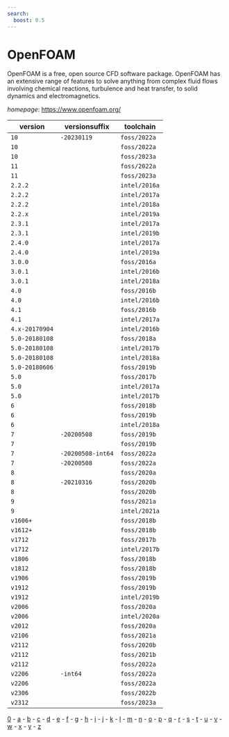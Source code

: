 ```yaml
---
search:
  boost: 0.5
---
```

# OpenFOAM

OpenFOAM is a free, open source CFD software package.  OpenFOAM has an extensive range of features to solve anything from complex fluid flows  involving chemical reactions, turbulence and heat transfer,  to solid dynamics and electromagnetics.

*homepage*: <https://www.openfoam.org/>

version | versionsuffix | toolchain
--------|---------------|----------
``10`` | ``-20230119`` | ``foss/2022a``
``10`` |  | ``foss/2022a``
``10`` |  | ``foss/2023a``
``11`` |  | ``foss/2022a``
``11`` |  | ``foss/2023a``
``2.2.2`` |  | ``intel/2016a``
``2.2.2`` |  | ``intel/2017a``
``2.2.2`` |  | ``intel/2018a``
``2.2.x`` |  | ``intel/2019a``
``2.3.1`` |  | ``intel/2017a``
``2.3.1`` |  | ``intel/2019b``
``2.4.0`` |  | ``intel/2017a``
``2.4.0`` |  | ``intel/2019a``
``3.0.0`` |  | ``foss/2016a``
``3.0.1`` |  | ``intel/2016b``
``3.0.1`` |  | ``intel/2018a``
``4.0`` |  | ``foss/2016b``
``4.0`` |  | ``intel/2016b``
``4.1`` |  | ``foss/2016b``
``4.1`` |  | ``intel/2017a``
``4.x-20170904`` |  | ``intel/2016b``
``5.0-20180108`` |  | ``foss/2018a``
``5.0-20180108`` |  | ``intel/2017b``
``5.0-20180108`` |  | ``intel/2018a``
``5.0-20180606`` |  | ``foss/2019b``
``5.0`` |  | ``foss/2017b``
``5.0`` |  | ``intel/2017a``
``5.0`` |  | ``intel/2017b``
``6`` |  | ``foss/2018b``
``6`` |  | ``foss/2019b``
``6`` |  | ``intel/2018a``
``7`` | ``-20200508`` | ``foss/2019b``
``7`` |  | ``foss/2019b``
``7`` | ``-20200508-int64`` | ``foss/2022a``
``7`` | ``-20200508`` | ``foss/2022a``
``8`` |  | ``foss/2020a``
``8`` | ``-20210316`` | ``foss/2020b``
``8`` |  | ``foss/2020b``
``9`` |  | ``foss/2021a``
``9`` |  | ``intel/2021a``
``v1606+`` |  | ``foss/2018b``
``v1612+`` |  | ``foss/2018b``
``v1712`` |  | ``foss/2017b``
``v1712`` |  | ``intel/2017b``
``v1806`` |  | ``foss/2018b``
``v1812`` |  | ``foss/2018b``
``v1906`` |  | ``foss/2019b``
``v1912`` |  | ``foss/2019b``
``v1912`` |  | ``intel/2019b``
``v2006`` |  | ``foss/2020a``
``v2006`` |  | ``intel/2020a``
``v2012`` |  | ``foss/2020a``
``v2106`` |  | ``foss/2021a``
``v2112`` |  | ``foss/2020b``
``v2112`` |  | ``foss/2021b``
``v2112`` |  | ``foss/2022a``
``v2206`` | ``-int64`` | ``foss/2022a``
``v2206`` |  | ``foss/2022a``
``v2306`` |  | ``foss/2022b``
``v2312`` |  | ``foss/2023a``

[0](../0/index.md) - [a](../a/index.md) - [b](../b/index.md) - [c](../c/index.md) - [d](../d/index.md) - [e](../e/index.md) - [f](../f/index.md) - [g](../g/index.md) - [h](../h/index.md) - [i](../i/index.md) - [j](../j/index.md) - [k](../k/index.md) - [l](../l/index.md) - [m](../m/index.md) - [n](../n/index.md) - [o](../o/index.md) - [p](../p/index.md) - [q](../q/index.md) - [r](../r/index.md) - [s](../s/index.md) - [t](../t/index.md) - [u](../u/index.md) - [v](../v/index.md) - [w](../w/index.md) - [x](../x/index.md) - [y](../y/index.md) - [z](../z/index.md)

